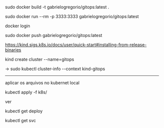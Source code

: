 sudo docker build -t gabrielogregorio/gitops:latest .

sudo docker run --rm -p 3333:3333  gabrielogregorio/gitops:latest

docker login


sudo docker push gabrielogregorio/gitops:latest


https://kind.sigs.k8s.io/docs/user/quick-start#installing-from-release-binaries


kind create cluster --name=gitops

-> sudo kubectl cluster-info --context kind-gitops

----------

aplicar os arquivos no kubernet local

kubectl apply -f k8s/


ver

kubectl get deploy


kubectl get svc
